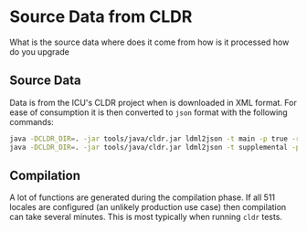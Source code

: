 # Source Data from CLDR

What is the source data
where does it come from
how is it processed
how do you upgrade

## Source Data

Data is from the ICU's CLDR project when is downloaded in XML format.  For ease of consumption it is then converted to `json` format with the following commands:

```bash
java -DCLDR_DIR=. -jar tools/java/cldr.jar ldml2json -t main -p true -r true
java -DCLDR_DIR=. -jar tools/java/cldr.jar ldml2json -t supplemental -p true -r true
```
## Compilation

A lot of functions are generated during the compilation phase.  If all 511 locales are configured (an unlikely production use case) then compilation can take several minutes.  This is most typically when running `cldr` tests.
